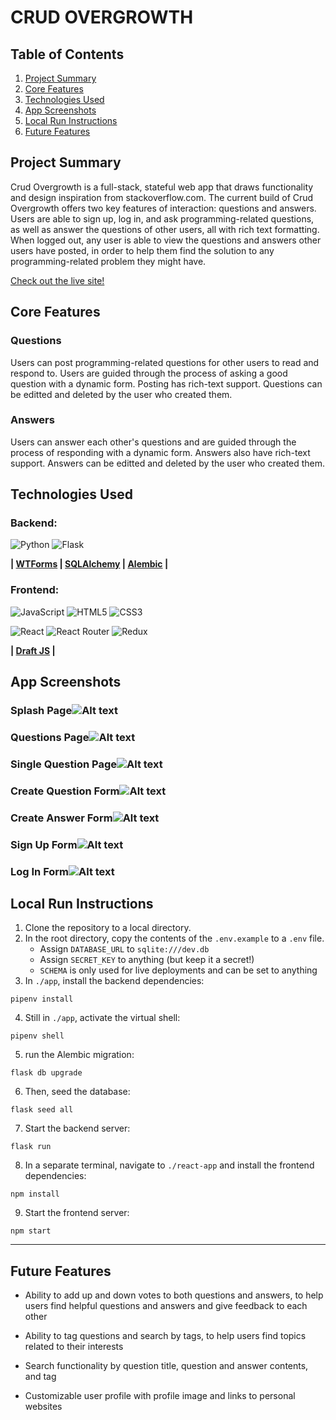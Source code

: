 # CRUD OVERGROWTH

## Table of Contents
1. [Project Summary](#project-summary)
2. [Core Features](#core-features)
3. [Technologies Used](#technologies-used)
4. [App Screenshots](#app-screenshots)
5. [Local Run Instructions](#local-run-instructions)
6. [Future Features](#future-features)

## Project Summary

Crud Overgrowth is a full-stack, stateful web app that draws functionality and design inspiration from stackoverflow.com. The current build of Crud Overgrowth offers two key features of interaction: questions and answers. Users are able to sign up, log in, and ask programming-related questions, as well as answer the questions of other users, all with rich text formatting. When logged out, any user is able to view the questions and answers other users have posted, in order to help them find the solution to any programming-related problem they might have.

[Check out the live site!](https://crud-overgrowth-t1wy.onrender.com/)

## Core Features

### Questions

Users can post programming-related questions for other users to read and respond to. Users are guided through the process of asking a good question with a dynamic form. Posting has rich-text support. Questions can be editted and deleted by the user who created them.

### Answers

Users can answer each other's questions and are guided through the process of responding with a dynamic form. Answers also have rich-text support. Answers can be editted and deleted by the user who created them.



## **Technologies Used**

### Backend:
![Python](https://img.shields.io/badge/python-3670A0?style=for-the-badge&logo=python&logoColor=ffdd54)
![Flask](https://img.shields.io/badge/flask-%23000.svg?style=for-the-badge&logo=flask&logoColor=white)

**| [WTForms](https://wtforms.readthedocs.io/en/3.0.x/) | [SQLAlchemy](https://www.sqlalchemy.org/) | [Alembic](https://alembic.sqlalchemy.org/en/latest/) |**

### Frontend:
![JavaScript](https://img.shields.io/badge/javascript-%23323330.svg?style=for-the-badge&logo=javascript&logoColor=%23F7DF1E)
![HTML5](https://img.shields.io/badge/html5-%23E34F26.svg?style=for-the-badge&logo=html5&logoColor=white)
![CSS3](https://img.shields.io/badge/css3-%231572B6.svg?style=for-the-badge&logo=css3&logoColor=white)

![React](https://img.shields.io/badge/react-%2320232a.svg?style=for-the-badge&logo=react&logoColor=%2361DAFB)
![React Router](https://img.shields.io/badge/React_Router-CA4245?style=for-the-badge&logo=react-router&logoColor=white)
![Redux](https://img.shields.io/badge/redux-%23593d88.svg?style=for-the-badge&logo=redux&logoColor=white)

**| [Draft JS](https://www.npmjs.com/package/draft-js) |**

## App Screenshots

### Splash Page![Alt text](screenshots/Screen%20Shot%202022-12-02%20at%202.12.05%20PM.png)

### Questions Page![Alt text](screenshots/Screen%20Shot%202022-12-02%20at%202.12.27%20PM.png)

### Single Question Page![Alt text](screenshots/Screen%20Shot%202022-12-02%20at%202.12.43%20PM.png)

### Create Question Form![Alt text](screenshots/Screen%20Shot%202022-12-02%20at%202.13.57%20PM.png)

### Create Answer Form![Alt text](screenshots/Screen%20Shot%202022-12-02%20at%202.15.30%20PM.png)

### Sign Up Form![Alt text](screenshots/Screen%20Shot%202022-12-02%20at%202.15.54%20PM.png)

### Log In Form![Alt text](screenshots/Screen%20Shot%202022-12-02%20at%202.16.04%20PM.png)

## Local Run Instructions
1. Clone the repository to a local directory.
2. In the root directory, copy the contents of the `.env.example` to a `.env` file.
    - Assign `DATABASE_URL` to `sqlite:///dev.db`
    - Assign `SECRET_KEY` to anything (but keep it a secret!)
    - `SCHEMA` is only used for live deployments and can be set to anything
3. In `./app`, install the backend dependencies:
```
pipenv install

```
4. Still in `./app`, activate the virtual shell:

```
pipenv shell
```

5. run the Alembic migration:
```
flask db upgrade
```
6. Then, seed the database:
```
flask seed all
```
7. Start the backend server:
```
flask run
```
8. In a separate terminal, navigate to `./react-app` and install the frontend dependencies:
```
npm install
```
9. Start the frontend server:
```
npm start
```
---

## Future Features

* Ability to add up and down votes to both questions and answers, to help users find helpful questions and answers and give feedback to each other

* Ability to tag questions and search by tags, to help users find topics related to their interests

* Search functionality by question title, question and answer contents, and tag

* Customizable user profile with profile image and links to personal websites
